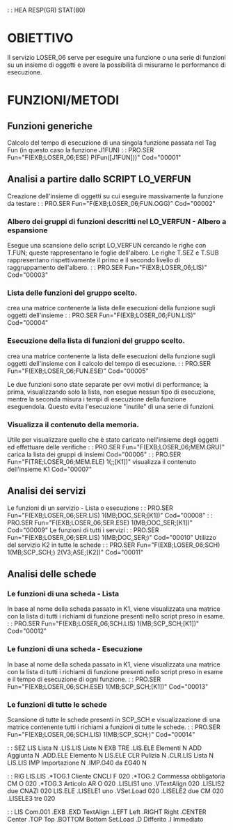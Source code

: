  :  : HEA RESP(GR) STAT(80)
# OBIETTIVO
Il servizio LOSER_06 serve per eseguire una funzione o una serie di funzioni su un insieme di oggetti e avere la possibilità di misurarne le performance di esecuzione.

# FUNZIONI/METODI
## Funzioni generiche
  Calcolo del tempo di esecuzione di una singola funzione passata nel Tag Fun (in questo caso la funzione J1FUN)
 :  : PRO.SER Fun="F(EXB;LOSER_06;ESE) P(Fun([J1FUN]))" Cod="00001"

## Analisi a partire dallo SCRIPT LO_VERFUN
 Creazione dell'insieme di oggetti su cui eseguire massivamente la funzione da testare
 :  : PRO.SER Fun="F(EXB;LOSER_06;FUN.OGG)" Cod="00002"

### Albero dei gruppi di funzioni descritti nel LO_VERFUN - Albero a espansione
 Esegue una scansione dello script LO_VERFUN cercando le righe con T.FUN; queste rappresentano le foglie dell'albero.
 Le righe T.SEZ e T.SUB rappresentano rispettivamente il primo e il secondo livello di raggruppamento dell'albero.
 :  : PRO.SER Fun="F(EXB;LOSER_06;LIS)" Cod="00003"

### Lista delle funzioni del gruppo scelto.
 crea una matrice contenente la lista delle esecuzioni della funzione sugli oggetti dell'insieme
 :  : PRO.SER Fun="F(EXB;LOSER_06;FUN.LIS)" Cod="00004"

### Esecuzione della lista di funzioni del gruppo scelto.
 crea una matrice contenente la lista delle esecuzioni della funzione sugli oggetti dell'insieme con il calcolo del tempo di esecuzione.
 :  : PRO.SER Fun="F(EXB;LOSER_06;FUN.ESE)" Cod="00005"

 Le due funzioni sono state separate per ovvi motivi di performance; la prima, visualizzando solo la lista, non esegue nessun tipo di esecuzione, mentre la seconda misura i tempi di esecuzione della funzione eseguendola. Questo evita l'esecuzione "inutile" di una serie di funzioni.

### Visualizza il contenuto della memoria.
  Utile per visualizzare quello che è stato caricato nell'insieme degli oggetti ed effettuare delle verifiche
 :  : PRO.SER Fun="F(EXB;LOSER_06;MEM.GRU)" carica la lista dei gruppi di insiemi Cod="00006"
 :  : PRO.SER Fun="F(TRE;LOSER_06;MEM.ELE) 1(;;[K1])" visualizza il contenuto dell'insieme K1 Cod="00007"

## Analisi dei servizi
Le funzioni di un servizio - Lista o esecuzione
 :  : PRO.SER Fun="F(EXB;LOSER_06;SER.LIS) 1(MB;DOC_SER;[K1])" Cod="00008"
 :  : PRO.SER Fun="F(EXB;LOSER_06;SER.ESE) 1(MB;DOC_SER;[K1])" Cod="00009"
Le funzioni di tutti i servizi
 :  : PRO.SER Fun="F(EXB;LOSER_06;SER.LIS) 1(MB;DOC_SER;)" Cod="00010"
Utilizzo del servizio K2 in tutte le schede
 :  : PRO.SER Fun="F(EXB;LOSER_06;SCH) 1(MB;SCP_SCH;) 2(V3;ASE;[K2])" Cod="00011"

## Analisi delle schede
### Le funzioni di una scheda - Lista
In base al nome della scheda passato in K1, viene visualizzata una matrice con la lista di tutti i richiami di funzione presenti nello script preso in esame.
 :  : PRO.SER Fun="F(EXB;LOSER_06;SCH.LIS) 1(MB;SCP_SCH;[K1])" Cod="00012"

### Le funzioni di una scheda - Esecuzione
In base al nome della scheda passato in K1, viene visualizzata una matrice con la lista di tutti i richiami di funzione presenti nello script preso in esame e il tempo di esecuzione di ogni funzione.
 :  : PRO.SER Fun="F(EXB;LOSER_06;SCH.ESE) 1(MB;SCP_SCH;[K1])" Cod="00013"

### Le funzioni di tutte le schede
Scansione di tutte le schede presenti in SCP_SCH e visualizzazione di una matrice contenente tutti i richiami a funzioni di tutte le schede.
 :  : PRO.SER Fun="F(EXB;LOSER_06;SCH.LIS) 1(MB;SCP_SCH;)" Cod="00014"

 :  : SEZ
LIS            Lista          N
.LIS.LIS        Liste         N                                  EXB TRE
.LIS.ELE        Elementi      N
ADD            Aggiunta       N
.ADD.ELE        Elemento      N                        LIS.ELE
CLR            Pulizia        N
.CLR.LIS        Lista         N                        LIS.LIS
IMP            Importazione   N
.IMP.G40        da £G40       N

 :  : RIG
LIS.LIS
.\*TOG.1  Cliente                        CNCLI                F  020
.\*TOG.2  Commessa obbligatoria          CM                   O  020
.\*TOG.3  Articolo                       AR                   O  020
.LISLIS1 uno                            .VTextAlign             020
.LISLIS2 due                            CNAZI                   020
LIS.ELE
.LISELE1 uno                            .VSet.Load              020
.LISELE2 due                            CM                      020
.LISELE3 tre                                                    020

 :  : LIS
Com.001
.EXB
.EXD
TextAlign
.LEFT           Left
.RIGHT          Right
.CENTER         Center
.TOP            Top
.BOTTOM         Bottom
Set.Load
.D              Differito
.I              Immediato
